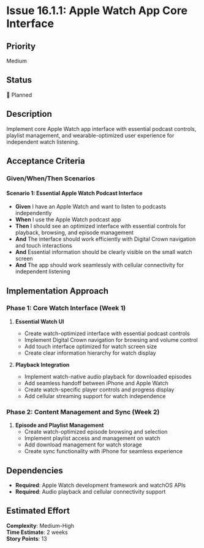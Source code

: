 # Issue 16.1.1: Apple Watch App Core Interface

## Priority
Medium

## Status
🔄 Planned

## Description
Implement core Apple Watch app interface with essential podcast controls, playlist management, and wearable-optimized user experience for independent watch listening.

## Acceptance Criteria

### Given/When/Then Scenarios

#### Scenario 1: Essential Apple Watch Podcast Interface
- **Given** I have an Apple Watch and want to listen to podcasts independently
- **When** I use the Apple Watch podcast app
- **Then** I should see an optimized interface with essential controls for playback, browsing, and episode management
- **And** The interface should work efficiently with Digital Crown navigation and touch interactions
- **And** Essential information should be clearly visible on the small watch screen
- **And** The app should work seamlessly with cellular connectivity for independent listening

## Implementation Approach

### Phase 1: Core Watch Interface (Week 1)
1. **Essential Watch UI**
   - Create watch-optimized interface with essential podcast controls
   - Implement Digital Crown navigation for browsing and volume control
   - Add touch interface optimized for watch screen size
   - Create clear information hierarchy for watch display

2. **Playback Integration**
   - Implement watch-native audio playback for downloaded episodes
   - Add seamless handoff between iPhone and Apple Watch
   - Create watch-specific player controls and progress display
   - Add cellular streaming support for watch independence

### Phase 2: Content Management and Sync (Week 2)
1. **Episode and Playlist Management**
   - Create watch-optimized episode browsing and selection
   - Implement playlist access and management on watch
   - Add download management for watch storage
   - Create sync functionality with iPhone for seamless experience

## Dependencies
- **Required**: Apple Watch development framework and watchOS APIs
- **Required**: Audio playback and cellular connectivity support

## Estimated Effort
**Complexity**: Medium-High  
**Time Estimate**: 2 weeks  
**Story Points**: 13